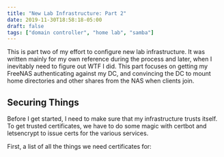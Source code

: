 ```yaml
---
title: "New Lab Infrastructure: Part 2"
date: 2019-11-30T18:58:18-05:00
draft: false
tags: ["domain controller", "home lab", "samba"]
---
```


This is part two of my effort to configure new lab infrastructure. It was written
mainly for my own reference during the process and later, when I inevitably need
to figure out WTF I did. This part focuses on getting my FreeNAS authenticating
against my DC, and convincing the DC to mount home directories and other shares
from the NAS when clients join.

## Securing Things

Before I get started, I need to make sure that my infrastructure trusts itself.
To get trusted certificates, we have to do some magic with certbot and letsencrypt
to issue certs for the various services.

First, a list of all the things we need certificates for:

